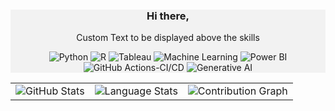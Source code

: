 <div align="center" style="max-width: 800 px; margin: 0 auto; background-color: #f2f2f2; padding: 60 px auto; text-align: center;">

  ### Hi there,

  Custom Text to be displayed above the skills

  ![Python](https://img.shields.io/badge/-Python-3776AB?logo=python&logoColor=white&style=flat) ![R](https://img.shields.io/badge/-R-276DC3?logo=r&logoColor=white&style=flat) ![Tableau](https://img.shields.io/badge/-Tableau-E97627?logo=tableau&logoColor=white&style=flat) ![Machine Learning](https://img.shields.io/badge/-Machine%20Learning-FF6F00?style=flat&logoColor=white) ![Power BI](https://img.shields.io/badge/-Power%20BI-F2C811?logo=microsoft-power-bi&logoColor=white&style=flat) ![GitHub Actions-CI/CD](https://img.shields.io/badge/GitHub%20Actions-CI/CD-2088FF?logo=github-actions&logoColor=white&style=flat) ![Generative AI](https://img.shields.io/badge/-Generative%20AI-4E79A7?style=flat&logo=lock&logoColor=white)

</div>




<div style="max-width: 800 px; margin: 20 px auto; text-align: center;">
  <table style="width: 100 %; text-align: center;">
    <tr>
      <td style="width: 33 %;">
        <img src="https://github-readme-stats.vercel.app/api?username=msaini888&show_icons=true&theme=dracula&count_private=true" alt="GitHub Stats">
      </td>
      <td style="width: 33 %;">
        <img src="https://github-readme-stats.vercel.app/api/top-langs/?username=msaini888&layout=compact&langs_count=10&theme=dracula" alt="Language Stats">
      </td>
      <td style="width: 33 %;">
        <img src="https://github-readme-streak-stats.herokuapp.com/?user=msaini888&theme=dark" alt="Contribution Graph">
      </td>
    </tr>
  </table>
</div>
